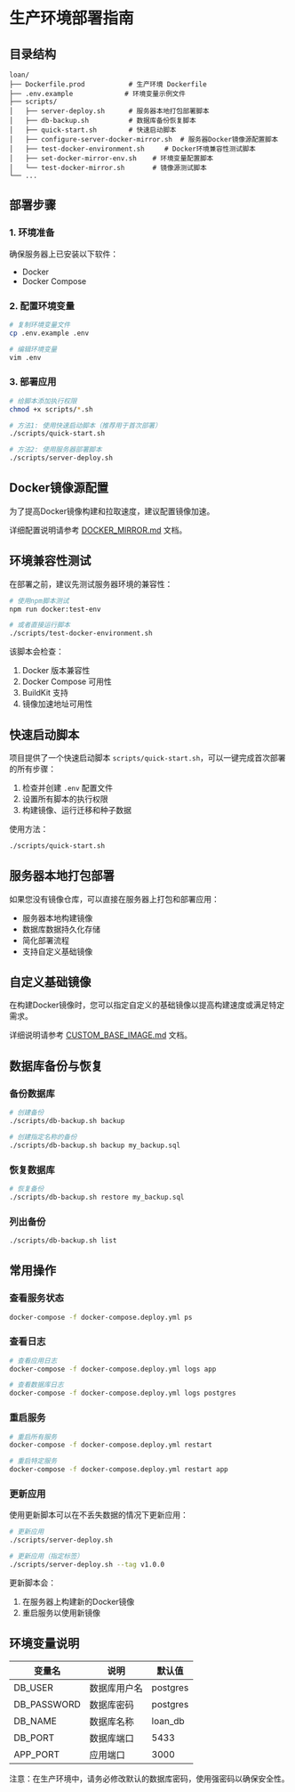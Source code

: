 # 生产环境部署指南

## 目录结构
```
loan/
├── Dockerfile.prod           # 生产环境 Dockerfile
├── .env.example             # 环境变量示例文件
├── scripts/
│   ├── server-deploy.sh      # 服务器本地打包部署脚本
│   ├── db-backup.sh          # 数据库备份恢复脚本
│   ├── quick-start.sh        # 快速启动脚本
│   ├── configure-server-docker-mirror.sh  # 服务器Docker镜像源配置脚本
│   ├── test-docker-environment.sh     # Docker环境兼容性测试脚本
│   ├── set-docker-mirror-env.sh    # 环境变量配置脚本
│   └── test-docker-mirror.sh       # 镜像源测试脚本
└── ...
```

## 部署步骤

### 1. 环境准备
确保服务器上已安装以下软件：
- Docker
- Docker Compose

### 2. 配置环境变量
```bash
# 复制环境变量文件
cp .env.example .env

# 编辑环境变量
vim .env
```

### 3. 部署应用
```bash
# 给脚本添加执行权限
chmod +x scripts/*.sh

# 方法1: 使用快速启动脚本（推荐用于首次部署）
./scripts/quick-start.sh

# 方法2: 使用服务器部署脚本
./scripts/server-deploy.sh
```

## Docker镜像源配置

为了提高Docker镜像构建和拉取速度，建议配置镜像加速。

详细配置说明请参考 [DOCKER_MIRROR.md](DOCKER_MIRROR.md) 文档。

## 环境兼容性测试

在部署之前，建议先测试服务器环境的兼容性：

```bash
# 使用npm脚本测试
npm run docker:test-env

# 或者直接运行脚本
./scripts/test-docker-environment.sh
```

该脚本会检查：
1. Docker 版本兼容性
2. Docker Compose 可用性
3. BuildKit 支持
4. 镜像加速地址可用性

## 快速启动脚本

项目提供了一个快速启动脚本 `scripts/quick-start.sh`，可以一键完成首次部署的所有步骤：

1. 检查并创建 `.env` 配置文件
2. 设置所有脚本的执行权限
3. 构建镜像、运行迁移和种子数据

使用方法：
```bash
./scripts/quick-start.sh
```

## 服务器本地打包部署

如果您没有镜像仓库，可以直接在服务器上打包和部署应用：

- 服务器本地构建镜像
- 数据库数据持久化存储
- 简化部署流程
- 支持自定义基础镜像

## 自定义基础镜像

在构建Docker镜像时，您可以指定自定义的基础镜像以提高构建速度或满足特定需求。

详细说明请参考 [CUSTOM_BASE_IMAGE.md](CUSTOM_BASE_IMAGE.md) 文档。

## 数据库备份与恢复

### 备份数据库
```bash
# 创建备份
./scripts/db-backup.sh backup

# 创建指定名称的备份
./scripts/db-backup.sh backup my_backup.sql
```

### 恢复数据库
```bash
# 恢复备份
./scripts/db-backup.sh restore my_backup.sql
```

### 列出备份
```bash
./scripts/db-backup.sh list
```

## 常用操作

### 查看服务状态
```bash
docker-compose -f docker-compose.deploy.yml ps
```

### 查看日志
```bash
# 查看应用日志
docker-compose -f docker-compose.deploy.yml logs app

# 查看数据库日志
docker-compose -f docker-compose.deploy.yml logs postgres
```

### 重启服务
```bash
# 重启所有服务
docker-compose -f docker-compose.deploy.yml restart

# 重启特定服务
docker-compose -f docker-compose.deploy.yml restart app
```

### 更新应用

使用更新脚本可以在不丢失数据的情况下更新应用：
```bash
# 更新应用
./scripts/server-deploy.sh

# 更新应用（指定标签）
./scripts/server-deploy.sh --tag v1.0.0
```

更新脚本会：
1. 在服务器上构建新的Docker镜像
2. 重启服务以使用新镜像

## 环境变量说明

| 变量名 | 说明 | 默认值 |
|-------|------|--------|
| DB_USER | 数据库用户名 | postgres |
| DB_PASSWORD | 数据库密码 | postgres |
| DB_NAME | 数据库名称 | loan_db |
| DB_PORT | 数据库端口 | 5433 |
| APP_PORT | 应用端口 | 3000 |

注意：在生产环境中，请务必修改默认的数据库密码，使用强密码以确保安全性。